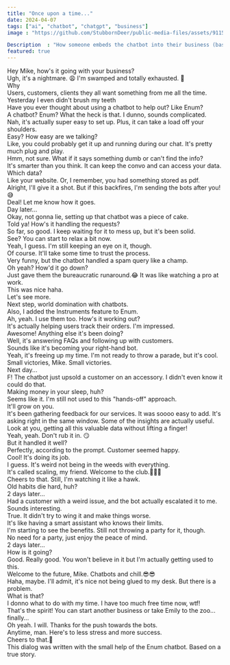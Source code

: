 ```yaml
---
title: "Once upon a time..."
date: 2024-04-07
tags: ["ai", "chatbot", "chatgpt", "business"]
image : "https://github.com/StubbornDeer/public-media-files/assets/91156314/87f3f3f5-a419-495f-8b5f-7bf31893c218"

Description  : "How someone embeds the chatbot into their business (based on a true story)"
featured: true
---
```


<div class="convo me">Hey Mike, how's it going with your business?</div>

<div class="convo them">Ugh, it's a nightmare. 😩 I'm swamped and totally exhausted. 🤔</div>

<div class="convo me">Why</div>

<div class="convo them">Users, customers, clients they all want something from me all the time. Yesterday I even didn't brush my teeth</div>

<div class="convo me">Have you ever thought about using a chatbot to help out? Like Enum?</div>

<div class="convo them">A chatbot? Enum? What the heck is that. I dunno, sounds complicated.</div>

<div class="convo me">Nah, it's actually super easy to set up. Plus, it can take a load off your shoulders.</div>

<div class="convo them">Easy? How easy are we talking?</div>

<div class="convo me">Like, you could probably get it up and running during our chat. It's pretty much plug and play.</div>

<div class="convo them">Hmm, not sure. What if it says something dumb or can't find the info?</div>

<div class="convo me">It's smarter than you think. It can keep the convo and can access your data.</div>

<div class="convo them">Which data?</div>

<div class="convo me">Like your website. Or, I remember, you had something stored as pdf.</div>

<div class="convo them">Alright, I'll give it a shot. But if this backfires, I'm sending the bots after you!😅</div>

<div class="convo me">Deal! Let me know how it goes.</div>

<div class="convo divider">Day later...</div>

<div class="convo them">Okay, not gonna lie, setting up that chatbot was a piece of cake.</div>

<div class="convo me">Told ya! How's it handling the requests?</div>

<div class="convo them">So far, so good. I keep waiting for it to mess up, but it's been solid.</div>

<div class="convo me">See? You can start to relax a bit now.</div>

<div class="convo them">Yeah, I guess. I'm still keeping an eye on it, though.</div>

<div class="convo me">Of course. It'll take some time to trust the process.</div>

<div class="convo them">Very funny, but the chatbot handled a spam query like a champ.</div>

<div class="convo me">Oh yeah? How'd it go down?</div>

<div class="convo them">Just gave them the bureaucratic runaround.😂 It was like watching a pro at work.</div>

<div class="convo me">This was nice haha.</div>

<div class="convo them">Let's see more.</div>

<div class="convo me">Next step, world domination with chatbots.</div>

<div class="convo them">Also, I added the Instruments feature to Enum.</div>

<div class="convo me">Ah, yeah. I use them too. How's it working out?</div>

<div class="convo them">It's actually helping users track their orders. I'm impressed.</div>

<div class="convo me">Awesome! Anything else it's been doing?</div>

<div class="convo them">Well, it's answering FAQs and following up with customers.</div>

<div class="convo me">Sounds like it's becoming your right-hand bot.</div>

<div class="convo them">Yeah, it's freeing up my time. I'm not ready to throw a parade, but it's cool.</div>

<div class="convo me">Small victories, Mike. Small victories.</div></div>

<div class="convo divider">Next day...</div>

<div class="convo them">F! The chatbot just upsold a customer on an accessory. I didn't even know it could do that.</div>

<div class="convo me">Making money in your sleep, huh?</div>

<div class="convo them">Seems like it. I'm still not used to this "hands-off" approach.</div>

<div class="convo me">It'll grow on you. </div>

<div class="convo them">It's been gathering feedback for our services. It was soooo easy to add. It's asking right in the same window. Some of the insights are actually useful.</div>

<div class="convo me">Look at you, getting all this valuable data without lifting a finger!</div>

<div class="convo them">Yeah, yeah. Don't rub it in. 😏</div>

<div class="convo me">But it handled it well?</div>

<div class="convo them">Perfectly, according to the prompt. Customer seemed happy.</div>

<div class="convo me">Cool! It's doing its job.</div>

<div class="convo them">I guess. It's weird not being in the weeds with everything.</div>

<div class="convo me">It's called scaling, my friend. Welcome to the club.🍻🍻🍻</div>

<div class="convo them">Cheers to that. Still, I'm watching it like a hawk.</div>

<div class="convo me">Old habits die hard, huh?</div>

<div class="convo divider">2 days later...</div>

<div class="convo them">Had a customer with a weird issue, and the bot actually escalated it to me.</div>

<div class="convo me">Sounds interesting.</div>

<div class="convo them">True. It didn't try to wing it and make things worse.</div>

<div class="convo me">It's like having a smart assistant who knows their limits.</div>

<div class="convo them">I'm starting to see the benefits. Still not throwing a party for it, though.</div>

<div class="convo me">No need for a party, just enjoy the peace of mind.</div>

<div class="convo divider">2 days later...</div>

<div class="convo me">How is it going?</div>

<div class="convo them">Good. Really good. You won't believe in it but I'm actually getting used to this.</div>

<div class="convo me">Welcome to the future, Mike. Chatbots and chill.😎😎</div>

<div class="convo them">Haha, maybe. I'll admit, it's nice not being glued to my desk. But there is a problem.</div>

<div class="convo me">What is that?</div>

<div class="convo them">I donno what to do with my time. I have too much free time now, wtf!</div>

<div class="convo me">That's the spirit! You can start another business or take Emily to the zoo... finally...</div>

<div class="convo them">Oh yeah. I will. Thanks for the push towards the bots.</div>

<div class="convo me">Anytime, man. Here's to less stress and more success.</div>

<div class="convo them">Cheers to that.🥂</div>

<div class="convo note">This dialog was written with the small help of the Enum chatbot. Based on a true story.</div>
